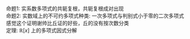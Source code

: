 命题1: 实系数多项式的共轭复根，共轭复根成对出现  
命题2: 实数域上的不可约多项式种类: 一次多项式与判别式小于零的二次多项式  
感觉这个证明谢帅比丘证的好些，丘的没有按次数分类  
定理:  $\mathbb R[x]$ 上的多项式因式分解  

